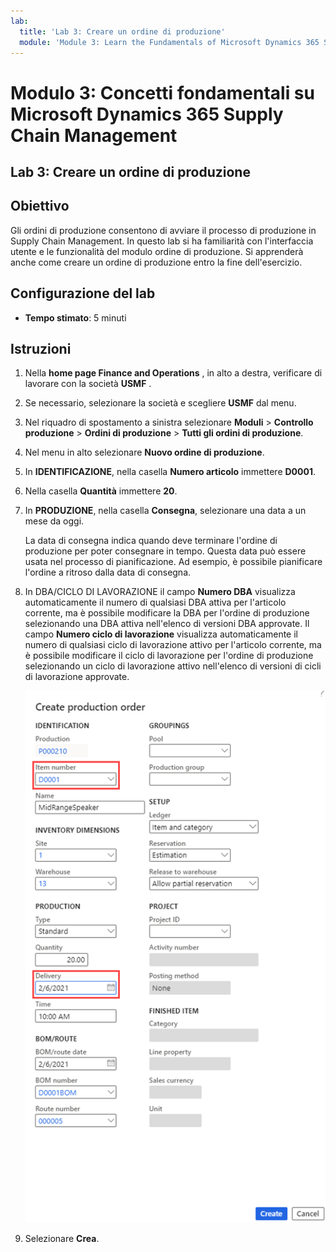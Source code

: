 ```yaml
---
lab:
  title: 'Lab 3: Creare un ordine di produzione'
  module: 'Module 3: Learn the Fundamentals of Microsoft Dynamics 365 Supply Chain Management'
---
```


# Modulo 3: Concetti fondamentali su Microsoft Dynamics 365 Supply Chain Management

## Lab 3: Creare un ordine di produzione

## Obiettivo

Gli ordini di produzione consentono di avviare il processo di produzione in Supply Chain Management. In questo lab si ha familiarità con l'interfaccia utente e le funzionalità del modulo ordine di produzione. Si apprenderà anche come creare un ordine di produzione entro la fine dell'esercizio.

## Configurazione del lab

   - **Tempo stimato**: 5 minuti

## Istruzioni

1.  Nella **home page Finance and Operations** , in alto a destra, verificare di lavorare con la società **USMF** .

2.  Se necessario, selezionare la società e scegliere **USMF** dal menu.

3.  Nel riquadro di spostamento a sinistra selezionare **Moduli** > **Controllo produzione** > **Ordini di produzione** > **Tutti gli ordini di produzione**.

4.  Nel menu in alto selezionare **Nuovo ordine di produzione**.

5.  In **IDENTIFICAZIONE**, nella casella **Numero articolo** immettere **D0001**.

6.  Nella casella **Quantità** immettere **20**.

7.  In **PRODUZIONE**, nella casella **Consegna**, selezionare una data a un mese da oggi.

    La data di consegna indica quando deve terminare l'ordine di produzione per poter consegnare in tempo.  Questa data può essere usata nel processo di pianificazione.  Ad esempio, è possibile pianificare l'ordine a ritroso dalla data di consegna.

8.  In DBA/CICLO DI LAVORAZIONE il campo **Numero DBA** visualizza automaticamente il numero di qualsiasi DBA attiva per l'articolo corrente, ma è possibile modificare la DBA per l'ordine di produzione selezionando una DBA attiva nell'elenco di versioni DBA approvate.  Il campo **Numero ciclo di lavorazione** visualizza automaticamente il numero di qualsiasi ciclo di lavorazione attivo per l'articolo corrente, ma è possibile modificare il ciclo di lavorazione per l'ordine di produzione selezionando un ciclo di lavorazione attivo nell'elenco di versioni di cicli di lavorazione approvate.

    ![Screenshot che illustra la pagina crea ordine di produzione. I campi numero di articolo e recapito sono evidenziati.](./media/03-learn-the-fundamentals-of-dynamics-365-supply-chain-management-40.png)

9.  Selezionare **Crea**.

